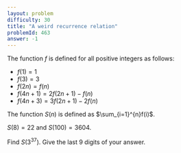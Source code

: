 ```yaml
---
layout: problem
difficulty: 30
title: "A weird recurrence relation"
problemId: 463
answer: -1
---
```

 The function $f$ is defined for all positive integers as follows:

- $f(1)=1$
- $f(3)=3$
- $f(2n)=f(n)$
- $f(4n + 1)=2f(2n + 1) - f(n)$
- $f(4n + 3)=3f(2n + 1) - 2f(n)$

The function $S(n)$ is defined as $\sum_{i=1}^{n}f(i)$.

$S(8)=22$ and $S(100)=3604$.

Find $S(3^{37})$. Give the last 9 digits of your answer.
